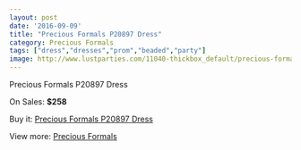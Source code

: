 ```yaml
---
layout: post
date: '2016-09-09'
title: "Precious Formals P20897 Dress"
category: Precious Formals
tags: ["dress","dresses","prom","beaded","party"]
image: http://www.lustparties.com/11040-thickbox_default/precious-formals-p20897-dress.jpg
---
```

Precious Formals P20897 Dress

On Sales: **$258**
<a href="https://www.lustparties.com/en/precious-formals/3913-precious-formals-p20897-dress.html"><amp-img layout="responsive" width="600" height="600" src="//www.lustparties.com/11040-thickbox_default/precious-formals-p20897-dress.jpg" alt="Precious Formals P20897 Dress 0" /></a>
<a href="https://www.lustparties.com/en/precious-formals/3913-precious-formals-p20897-dress.html"><amp-img layout="responsive" width="600" height="600" src="//www.lustparties.com/11041-thickbox_default/precious-formals-p20897-dress.jpg" alt="Precious Formals P20897 Dress 1" /></a>
<a href="https://www.lustparties.com/en/precious-formals/3913-precious-formals-p20897-dress.html"><amp-img layout="responsive" width="600" height="600" src="//www.lustparties.com/11042-thickbox_default/precious-formals-p20897-dress.jpg" alt="Precious Formals P20897 Dress 2" /></a>

Buy it: [Precious Formals P20897 Dress](https://www.lustparties.com/en/precious-formals/3913-precious-formals-p20897-dress.html "Precious Formals P20897 Dress")

View more: [Precious Formals](https://www.lustparties.com/en/18-precious-formals "Precious Formals")